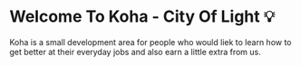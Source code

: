 # Welcome To Koha - City Of Light 💡
Koha is a small development area for people who would liek to learn how to get better at their everyday jobs and also earn a little extra from us.

